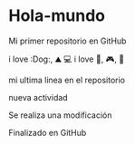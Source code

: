 # Hola-mundo

Mi primer repositorio en GitHub

i love :Dog:, :mountain: :computer:
i love :pizza:, :video_game:, :cinema:

mi ultima linea en el repositorio

nueva actividad

Se realiza una modificación

Finalizado en GitHub
